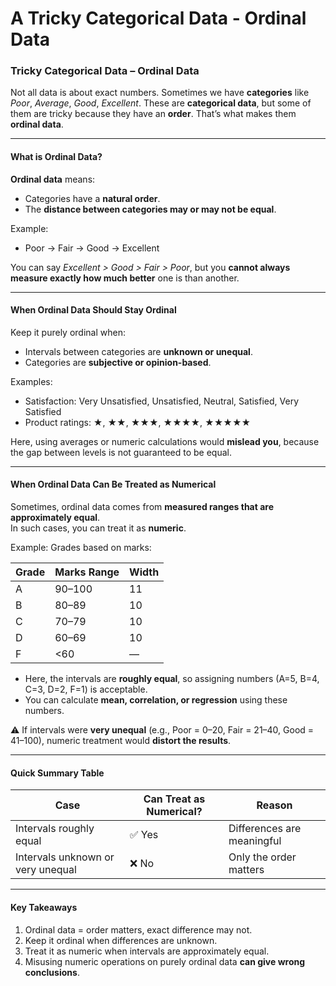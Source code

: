 # A Tricky Categorical Data - Ordinal Data

### **Tricky Categorical Data – Ordinal Data**

Not all data is about exact numbers. Sometimes we have **categories** like _Poor_, _Average_, _Good_, _Excellent_. These are **categorical data**, but some of them are tricky because they have an **order**. That’s what makes them **ordinal data**.

***

#### **What is Ordinal Data?**

**Ordinal data** means:

* Categories have a **natural order**.
* The **distance between categories may or may not be equal**.

Example:

* Poor → Fair → Good → Excellent

You can say _Excellent > Good > Fair > Poor_, but you **cannot always measure exactly how much better** one is than another.

***

#### **When Ordinal Data Should Stay Ordinal**

Keep it purely ordinal when:

* Intervals between categories are **unknown or unequal**.
* Categories are **subjective or opinion-based**.

Examples:

* Satisfaction: Very Unsatisfied, Unsatisfied, Neutral, Satisfied, Very Satisfied
* Product ratings: ★, ★★, ★★★, ★★★★, ★★★★★

Here, using averages or numeric calculations would **mislead you**, because the gap between levels is not guaranteed to be equal.

***

#### **When Ordinal Data Can Be Treated as Numerical**

Sometimes, ordinal data comes from **measured ranges that are approximately equal**.\
In such cases, you can treat it as **numeric**.

Example: Grades based on marks:

| Grade | Marks Range | Width |
| ----- | ----------- | ----- |
| A     | 90–100      | 11    |
| B     | 80–89       | 10    |
| C     | 70–79       | 10    |
| D     | 60–69       | 10    |
| F     | <60         | —     |

* Here, the intervals are **roughly equal**, so assigning numbers (A=5, B=4, C=3, D=2, F=1) is acceptable.
* You can calculate **mean, correlation, or regression** using these numbers.

⚠️ If intervals were **very unequal** (e.g., Poor = 0–20, Fair = 21–40, Good = 41–100), numeric treatment would **distort the results**.

***

#### **Quick Summary Table**

| Case                              | Can Treat as Numerical? | Reason                     |
| --------------------------------- | ----------------------- | -------------------------- |
| Intervals roughly equal           | ✅ Yes                   | Differences are meaningful |
| Intervals unknown or very unequal | ❌ No                    | Only the order matters     |

***

#### **Key Takeaways**

1. Ordinal data = order matters, exact difference may not.
2. Keep it ordinal when differences are unknown.
3. Treat it as numeric when intervals are approximately equal.
4. Misusing numeric operations on purely ordinal data **can give wrong conclusions**.
